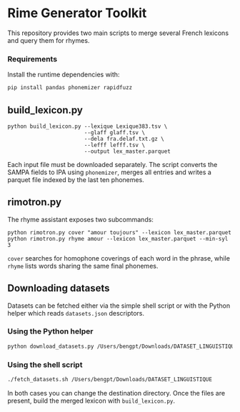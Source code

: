 # Rime Generator Toolkit

This repository provides two main scripts to merge several French
lexicons and query them for rhymes.

### Requirements

Install the runtime dependencies with:

```bash
pip install pandas phonemizer rapidfuzz
```

## build_lexicon.py

```
python build_lexicon.py --lexique Lexique383.tsv \
                        --glaff glaff.tsv \
                        --dela fra.delaf.txt.gz \
                        --lefff lefff.tsv \
                        --output lex_master.parquet
```

Each input file must be downloaded separately. The script converts the
SAMPA fields to IPA using `phonemizer`, merges all entries and writes a
parquet file indexed by the last ten phonemes.

## rimotron.py

The rhyme assistant exposes two subcommands:

```
python rimotron.py cover "amour toujours" --lexicon lex_master.parquet
python rimotron.py rhyme amour --lexicon lex_master.parquet --min-syl 3
```

`cover` searches for homophone coverings of each word in the phrase, while
`rhyme` lists words sharing the same final phonemes.


## Downloading datasets

Datasets can be fetched either via the simple shell script or with the
Python helper which reads `datasets.json` descriptors.

### Using the Python helper

```bash
python download_datasets.py /Users/bengpt/Downloads/DATASET_LINGUISTIQUE
```

### Using the shell script

```bash
./fetch_datasets.sh /Users/bengpt/Downloads/DATASET_LINGUISTIQUE
```

In both cases you can change the destination directory. Once the files are
present, build the merged lexicon with `build_lexicon.py`.
